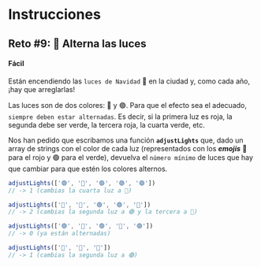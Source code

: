 # **Instrucciones**

## **Reto #9: 🚦 Alterna las luces**
#### **Fácil**

Están encendiendo las `luces de Navidad` 🎄 en la ciudad y, como cada año, ¡hay que arreglarlas!

Las luces son de dos colores: 🔴 y 🟢. Para que el efecto sea el adecuado, `siempre deben estar alternadas`. Es decir, si la primera luz es roja, la segunda debe ser verde, la tercera roja, la cuarta verde, etc.

Nos han pedido que escribamos una función **`adjustLights`** que, dado un array de strings con el color de cada luz (representados con los ***emojis*** 🔴 para el rojo y 🟢 para el verde), devuelva el `número mínimo` de luces que hay que cambiar para que estén los colores alternos.

```js
adjustLights(['🟢', '🔴', '🟢', '🟢', '🟢'])
// -> 1 (cambias la cuarta luz a 🔴)

adjustLights(['🔴', '🔴', '🟢', '🟢', '🔴'])
// -> 2 (cambias la segunda luz a 🟢 y la tercera a 🔴)

adjustLights(['🟢', '🔴', '🟢', '🔴', '🟢'])
// -> 0 (ya están alternadas)

adjustLights(['🔴', '🔴', '🔴'])
// -> 1 (cambias la segunda luz a 🟢)
```